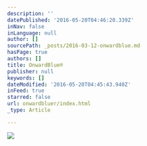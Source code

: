 ```yaml
---
description: ''
datePublished: '2016-05-20T04:46:20.339Z'
inNav: false
inLanguage: null
author: []
sourcePath: _posts/2016-03-12-onwardblue.md
hasPage: true
authors: []
title: OnwardBlue®
publisher: null
keywords: []
dateModified: '2016-05-20T04:45:43.940Z'
inFeed: true
starred: false
url: onwardbluer/index.html
_type: Article

---
```

![](https://s3-us-west-2.amazonaws.com/the-grid-img/p/998de4d3d4cac3156e286ac7f3dad787317eccf0.png)
